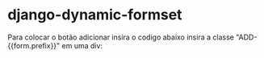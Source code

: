 django-dynamic-formset
======================

Para colocar o botão adicionar insira o codigo abaixo insira a classe "ADD-{{form.prefix}}" em uma div:
<div class="col-md-12 text-center ADD-{{form.prefix}}"></div>
